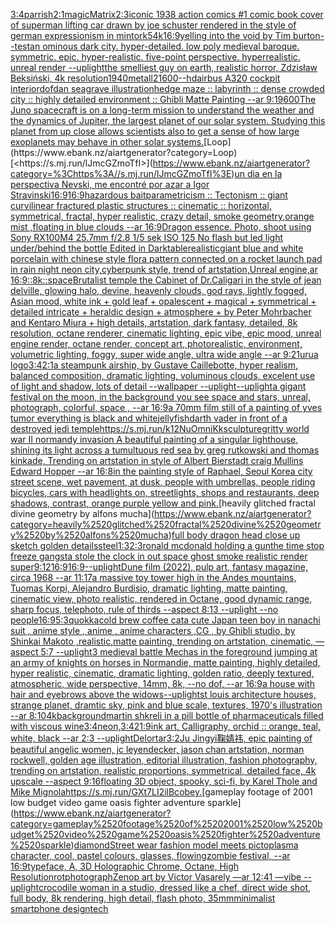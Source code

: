 [3:4](https://www.ebank.nz/aiartgenerator?category=3%3A4)[parrish](https://www.ebank.nz/aiartgenerator?category=parrish)[2:1](https://www.ebank.nz/aiartgenerator?category=2%3A1)[magic](https://www.ebank.nz/aiartgenerator?category=magic)[Matrix](https://www.ebank.nz/aiartgenerator?category=Matrix)[2:3](https://www.ebank.nz/aiartgenerator?category=2%3A3)[iconic 1938 action comics #1 comic book cover of superman lifting car drawn by joe schuster rendered in the style of german expressionism in mint](https://www.ebank.nz/aiartgenerator?category=iconic%25201938%2520action%2520comics%2520%231%2520comic%2520book%2520cover%2520of%2520superman%2520lifting%2520car%2520drawn%2520by%2520joe%2520schuster%2520rendered%2520in%2520the%2520style%2520of%2520german%2520expressionism%2520in%2520mint)[ork](https://www.ebank.nz/aiartgenerator?category=ork)[5](https://www.ebank.nz/aiartgenerator?category=5)[4k](https://www.ebank.nz/aiartgenerator?category=4k)[16:9](https://www.ebank.nz/aiartgenerator?category=16%3A9)[yelling into the void by Tim burton](https://www.ebank.nz/aiartgenerator?category=yelling%2520into%2520the%2520void%2520by%2520Tim%2520burton)[--test](https://www.ebank.nz/aiartgenerator?category=--test)[an ominous dark city. hyper-detailed. low poly medieval baroque. symmetric. epic. hyper-realistic. five-point perspective. hyperrealistic. unreal render --uplight](https://www.ebank.nz/aiartgenerator?category=an%2520ominous%2520dark%2520city.%2520hyper-detailed.%2520low%2520poly%2520medieval%2520baroque.%2520symmetric.%2520epic.%2520hyper-realistic.%2520five-point%2520perspective.%2520hyperrealistic.%2520unreal%2520render%2520--uplight)[the smelliest guy on earth, realistic horror, Zdzisław Beksiński, 4k resolution](https://www.ebank.nz/aiartgenerator?category=the%2520smelliest%2520guy%2520on%2520earth%2C%2520realistic%2520horror%2C%2520Zdzis%C5%82aw%2520Beksi%C5%84ski%2C%25204k%2520resolution)[1940](https://www.ebank.nz/aiartgenerator?category=1940)[metall](https://www.ebank.nz/aiartgenerator?category=metall)[2](https://www.ebank.nz/aiartgenerator?category=2)[1600](https://www.ebank.nz/aiartgenerator?category=1600)[--hd](https://www.ebank.nz/aiartgenerator?category=--hd)[airbus A320 cockpit interior](https://www.ebank.nz/aiartgenerator?category=airbus%2520A320%2520cockpit%2520interior)[dof](https://www.ebank.nz/aiartgenerator?category=dof)[dan seagrave illustration](https://www.ebank.nz/aiartgenerator?category=dan%2520seagrave%2520illustration)[hedge maze :: labyrinth ::  dense crowded city :: highly detailed environment :: Ghibli Matte Painting --ar 9:19](https://www.ebank.nz/aiartgenerator?category=hedge%2520maze%2520%3A%3A%2520labyrinth%2520%3A%3A%2520%2520dense%2520crowded%2520city%2520%3A%3A%2520highly%2520detailed%2520environment%2520%3A%3A%2520Ghibli%2520Matte%2520Painting%2520--ar%25209%3A19)[600](https://www.ebank.nz/aiartgenerator?category=600)[The Juno spacecraft is on a long-term mission to understand the weather and the dynamics of Jupiter, the largest planet of our solar system. Studying this planet from up close allows scientists also to get a sense of how large exoplanets may behave in other solar systems.](https://www.ebank.nz/aiartgenerator?category=The%2520Juno%2520spacecraft%2520is%2520on%2520a%2520long-term%2520mission%2520to%2520understand%2520the%2520weather%2520and%2520the%2520dynamics%2520of%2520Jupiter%2C%2520the%2520largest%2520planet%2520of%2520our%2520solar%2520system.%2520Studying%2520this%2520planet%2520from%2520up%2520close%2520allows%2520scientists%2520also%2520to%2520get%2520a%2520sense%2520of%2520how%2520large%2520exoplanets%2520may%2520behave%2520in%2520other%2520solar%2520systems.)[Loop](https://www.ebank.nz/aiartgenerator?category=Loop)[<https://s.mj.run/lJmcGZmoTfI>](https://www.ebank.nz/aiartgenerator?category=%3Chttps%3A//s.mj.run/lJmcGZmoTfI%3E)[un dia en la perspectiva Nevski, me encontré por azar a Igor Stravinski](https://www.ebank.nz/aiartgenerator?category=un%2520dia%2520en%2520la%2520perspectiva%2520Nevski%2C%2520me%2520encontr%C3%A9%2520por%2520azar%2520a%2520Igor%2520Stravinski)[16:9](https://www.ebank.nz/aiartgenerator?category=16%3A9)[16:9](https://www.ebank.nz/aiartgenerator?category=16%3A9)[hazardous bait](https://www.ebank.nz/aiartgenerator?category=hazardous%2520bait)[parametricism :: Tectonism :: giant curvilinear fractured plastic structures :: cinematic :: horizontal, symmetrical, fractal, hyper realistic, crazy detail, smoke geometry,orange mist ,floating in blue clouds --ar 16:9](https://www.ebank.nz/aiartgenerator?category=parametricism%2520%3A%3A%2520Tectonism%2520%3A%3A%2520giant%2520curvilinear%2520fractured%2520plastic%2520structures%2520%3A%3A%2520cinematic%2520%3A%3A%2520horizontal%2C%2520symmetrical%2C%2520fractal%2C%2520hyper%2520realistic%2C%2520crazy%2520detail%2C%2520smoke%2520geometry%2Corange%2520mist%2520%2Cfloating%2520in%2520blue%2520clouds%2520--ar%252016%3A9)[Dragon essence. Photo, shoot using Sony RX100M4 25.7mm f/2.8 1/5 sek ISO 125 No flash but led light under/behind the bottle Edited in Darktable](https://www.ebank.nz/aiartgenerator?category=Dragon%2520essence.%2520Photo%2C%2520shoot%2520using%2520Sony%2520RX100M4%252025.7mm%2520f/2.8%25201/5%2520sek%2520ISO%2520125%2520No%2520flash%2520but%2520led%2520light%2520under/behind%2520the%2520bottle%2520Edited%2520in%2520Darktable)[realistic](https://www.ebank.nz/aiartgenerator?category=realistic)[giant blue and white porcelain with chinese style flora pattern connected on a rocket launch pad in rain night neon city,cyberpunk style, trend of artstation,Unreal engine,ar 16:9](https://www.ebank.nz/aiartgenerator?category=giant%2520blue%2520and%2520white%2520porcelain%2520with%2520chinese%2520style%2520flora%2520pattern%2520connected%2520on%2520a%2520rocket%2520launch%2520pad%2520in%2520rain%2520night%2520neon%2520city%2Ccyberpunk%2520style%2C%2520trend%2520of%2520artstation%2CUnreal%2520engine%2Car%252016%3A9)[::8k::](https://www.ebank.nz/aiartgenerator?category=%3A%3A8k%3A%3A)[space](https://www.ebank.nz/aiartgenerator?category=space)[Brutalist temple the Cabinet of Dr.Caligari in the style of jean delville, glowing halo, devine, heavenly clouds, god rays, lightly fogged, Asian mood, white ink + gold leaf + opalescent + magical + symmetrical + detailed intricate + heraldic design + atmosphere + by Peter Mohrbacher and Kentaro Miura + high details, artstation, dark fantasy, detailed, 8k resolution, octane renderer, cinematic lighting, epic vibe, epic mood, unreal engine render, octane render, concept art, photorealistic, environment, volumetric lighting, foggy, super wide angle, ultra wide angle --ar 9:21](https://www.ebank.nz/aiartgenerator?category=Brutalist%2520temple%2520the%2520Cabinet%2520of%2520Dr.Caligari%2520in%2520the%2520style%2520of%2520jean%2520delville%2C%2520glowing%2520halo%2C%2520devine%2C%2520heavenly%2520clouds%2C%2520god%2520rays%2C%2520lightly%2520fogged%2C%2520Asian%2520mood%2C%2520white%2520ink%2520%2B%2520gold%2520leaf%2520%2B%2520opalescent%2520%2B%2520magical%2520%2B%2520symmetrical%2520%2B%2520detailed%2520intricate%2520%2B%2520heraldic%2520design%2520%2B%2520atmosphere%2520%2B%2520by%2520Peter%2520Mohrbacher%2520and%2520Kentaro%2520Miura%2520%2B%2520high%2520details%2C%2520artstation%2C%2520dark%2520fantasy%2C%2520detailed%2C%25208k%2520resolution%2C%2520octane%2520renderer%2C%2520cinematic%2520lighting%2C%2520epic%2520vibe%2C%2520epic%2520mood%2C%2520unreal%2520engine%2520render%2C%2520octane%2520render%2C%2520concept%2520art%2C%2520photorealistic%2C%2520environment%2C%2520volumetric%2520lighting%2C%2520foggy%2C%2520super%2520wide%2520angle%2C%2520ultra%2520wide%2520angle%2520--ar%25209%3A21)[urua logo](https://www.ebank.nz/aiartgenerator?category=urua%2520logo)[3:4](https://www.ebank.nz/aiartgenerator?category=3%3A4)[2:1](https://www.ebank.nz/aiartgenerator?category=2%3A1)[a steampunk airship, by Gustave Caillebotte, hyper realism, balanced composition, dramatic lighting, voluminous clouds, excelent use of light and shadow, lots of detail --wallpaper --uplight](https://www.ebank.nz/aiartgenerator?category=a%2520steampunk%2520airship%2C%2520by%2520Gustave%2520Caillebotte%2C%2520hyper%2520realism%2C%2520balanced%2520composition%2C%2520dramatic%2520lighting%2C%2520voluminous%2520clouds%2C%2520excelent%2520use%2520of%2520light%2520and%2520shadow%2C%2520lots%2520of%2520detail%2520--wallpaper%2520--uplight)[--uplight](https://www.ebank.nz/aiartgenerator?category=--uplight)[a gigant festival on the moon, in the background you see space and stars, unreal, photograph, colorful, space , --ar 16:9](https://www.ebank.nz/aiartgenerator?category=a%2520gigant%2520festival%2520on%2520the%2520moon%2C%2520in%2520the%2520background%2520you%2520see%2520space%2520and%2520stars%2C%2520unreal%2C%2520photograph%2C%2520colorful%2C%2520space%2520%2C%2520--ar%252016%3A9)[a 70mm film still of a painting of yves tumor everything is black and white](https://www.ebank.nz/aiartgenerator?category=a%252070mm%2520film%2520still%2520of%2520a%2520painting%2520of%2520yves%2520tumor%2520everything%2520is%2520black%2520and%2520white)[jellyfish](https://www.ebank.nz/aiartgenerator?category=jellyfish)[darth vader in front of a destroyed jedi temple](https://www.ebank.nz/aiartgenerator?category=darth%2520vader%2520in%2520front%2520of%2520a%2520destroyed%2520jedi%2520temple)[<https://s.mj.run/k12NuOmniKk>](https://www.ebank.nz/aiartgenerator?category=%3Chttps%3A//s.mj.run/k12NuOmniKk%3E)[sculpture](https://www.ebank.nz/aiartgenerator?category=sculpture)[gritty world war II normandy invasion A beautiful painting of a singular lighthouse, shining its light across a tumultuous red sea by greg rutkowski and thomas kinkade, Trending on artstation  in style of Albert Bierstadt craig Mullins Edward Hopper --ar 16:8](https://www.ebank.nz/aiartgenerator?category=gritty%2520world%2520war%2520II%2520normandy%2520invasion%2520A%2520beautiful%2520painting%2520of%2520a%2520singular%2520lighthouse%2C%2520shining%2520its%2520light%2520across%2520a%2520tumultuous%2520red%2520sea%2520by%2520greg%2520rutkowski%2520and%2520thomas%2520kinkade%2C%2520Trending%2520on%2520artstation%2520%2520in%2520style%2520of%2520Albert%2520Bierstadt%2520craig%2520Mullins%2520Edward%2520Hopper%2520--ar%252016%3A8)[in the painting style of Raphael, Seoul Korea city street scene, wet pavement, at dusk, people with umbrellas, people riding bicycles, cars with headlights on, streetlights, shops and restaurants, deep shadows, contrast, orange purple yellow and pink.](https://www.ebank.nz/aiartgenerator?category=in%2520the%2520painting%2520style%2520of%2520Raphael%2C%2520Seoul%2520Korea%2520city%2520street%2520scene%2C%2520wet%2520pavement%2C%2520at%2520dusk%2C%2520people%2520with%2520umbrellas%2C%2520people%2520riding%2520bicycles%2C%2520cars%2520with%2520headlights%2520on%2C%2520streetlights%2C%2520shops%2520and%2520restaurants%2C%2520deep%2520shadows%2C%2520contrast%2C%2520orange%2520purple%2520yellow%2520and%2520pink.)[heavily glitched fractal divine geometry by alfons mucha](https://www.ebank.nz/aiartgenerator?category=heavily%2520glitched%2520fractal%2520divine%2520geometry%2520by%2520alfons%2520mucha)[full body dragon head close up sketch golden details](https://www.ebank.nz/aiartgenerator?category=full%2520body%2520dragon%2520head%2520close%2520up%2520sketch%2520golden%2520details)[steel](https://www.ebank.nz/aiartgenerator?category=steel)[1:3](https://www.ebank.nz/aiartgenerator?category=1%3A3)[2:3](https://www.ebank.nz/aiartgenerator?category=2%3A3)[ronald mcdonald holding a gun](https://www.ebank.nz/aiartgenerator?category=ronald%2520mcdonald%2520holding%2520a%2520gun)[the time stop freeze gangsta stole the clock in out space ghost smoke realistic render super](https://www.ebank.nz/aiartgenerator?category=the%2520time%2520stop%2520freeze%2520gangsta%2520stole%2520the%2520clock%2520in%2520out%2520space%2520ghost%2520smoke%2520realistic%2520render%2520super)[9:12](https://www.ebank.nz/aiartgenerator?category=9%3A12)[16:9](https://www.ebank.nz/aiartgenerator?category=16%3A9)[16:9](https://www.ebank.nz/aiartgenerator?category=16%3A9)[--uplight](https://www.ebank.nz/aiartgenerator?category=--uplight)[Dune film (2022), pulp art, fantasy magazine, circa 1968 --ar 11:17](https://www.ebank.nz/aiartgenerator?category=Dune%2520film%2520%282022%29%2C%2520pulp%2520art%2C%2520fantasy%2520magazine%2C%2520circa%25201968%2520--ar%252011%3A17)[a massive toy tower high in the Andes mountains, Tuomas Korpi, Alejandro Burdisio, dramatic lighting, matte painting, cinematic view, photo realistic, rendered in Octane, good dynamic range, sharp focus, telephoto, rule of thirds --aspect 8:13 --uplight --no people](https://www.ebank.nz/aiartgenerator?category=a%2520massive%2520toy%2520tower%2520high%2520in%2520the%2520Andes%2520mountains%2C%2520Tuomas%2520Korpi%2C%2520Alejandro%2520Burdisio%2C%2520dramatic%2520lighting%2C%2520matte%2520painting%2C%2520cinematic%2520view%2C%2520photo%2520realistic%2C%2520rendered%2520in%2520Octane%2C%2520good%2520dynamic%2520range%2C%2520sharp%2520focus%2C%2520telephoto%2C%2520rule%2520of%2520thirds%2520--aspect%25208%3A13%2520--uplight%2520--no%2520people)[16:9](https://www.ebank.nz/aiartgenerator?category=16%3A9)[5:3](https://www.ebank.nz/aiartgenerator?category=5%3A3)[quokka](https://www.ebank.nz/aiartgenerator?category=quokka)[cold brew coffee cat](https://www.ebank.nz/aiartgenerator?category=cold%2520brew%2520coffee%2520cat)[a cute Japan  teen boy in nanachi suit , anime style , anime , anime characters ,CG , by Ghibli studio, by Shinkai Makoto ,realistic,matte painting, trending on artstation, cinematic, —aspect 5:7 --uplight](https://www.ebank.nz/aiartgenerator?category=a%2520cute%2520Japan%2520%2520teen%2520boy%2520in%2520nanachi%2520suit%2520%2C%2520anime%2520style%2520%2C%2520anime%2520%2C%2520anime%2520characters%2520%2CCG%2520%2C%2520by%2520Ghibli%2520studio%2C%2520by%2520Shinkai%2520Makoto%2520%2Crealistic%2Cmatte%2520painting%2C%2520trending%2520on%2520artstation%2C%2520cinematic%2C%2520%E2%80%94aspect%25205%3A7%2520--uplight)[3 medieval battle Mechas in the foreground jumping at an army of knights on horses in Normandie, matte painting, highly detailed, hyper realistic, cinematic, dramatic lighting, golden ratio, deeply textured, atmospheric, wide perspective, 14mm, 8k, --no dof, --ar 16:9](https://www.ebank.nz/aiartgenerator?category=3%2520medieval%2520battle%2520Mechas%2520in%2520the%2520foreground%2520jumping%2520at%2520an%2520army%2520of%2520knights%2520on%2520horses%2520in%2520Normandie%2C%2520matte%2520painting%2C%2520highly%2520detailed%2C%2520hyper%2520realistic%2C%2520cinematic%2C%2520dramatic%2520lighting%2C%2520golden%2520ratio%2C%2520deeply%2520textured%2C%2520atmospheric%2C%2520wide%2520perspective%2C%252014mm%2C%25208k%2C%2520--no%2520dof%2C%2520--ar%252016%3A9)[a house with hair and eyebrows above the widows](https://www.ebank.nz/aiartgenerator?category=a%2520house%2520with%2520hair%2520and%2520eyebrows%2520above%2520the%2520widows)[--uplight](https://www.ebank.nz/aiartgenerator?category=--uplight)[st louis architecture houses, strange planet, dramtic sky, pink and blue scale, textures, 1970's illustration --ar 8:10](https://www.ebank.nz/aiartgenerator?category=st%2520louis%2520architecture%2520houses%2C%2520strange%2520planet%2C%2520dramtic%2520sky%2C%2520pink%2520and%2520blue%2520scale%2C%2520textures%2C%25201970%27s%2520illustration%2520--ar%25208%3A10)[4k](https://www.ebank.nz/aiartgenerator?category=4k)[background](https://www.ebank.nz/aiartgenerator?category=background)[martin shkreli in a pill bottle of pharmaceuticals filled with viscous wine](https://www.ebank.nz/aiartgenerator?category=martin%2520shkreli%2520in%2520a%2520pill%2520bottle%2520of%2520pharmaceuticals%2520filled%2520with%2520viscous%2520wine)[3:4](https://www.ebank.nz/aiartgenerator?category=3%3A4)[neon,](https://www.ebank.nz/aiartgenerator?category=neon%2C)[3:4](https://www.ebank.nz/aiartgenerator?category=3%3A4)[21:9](https://www.ebank.nz/aiartgenerator?category=21%3A9)[ink art, Calligraphy, orchid :: orange, teal, white, black --ar 2:3 --uplight](https://www.ebank.nz/aiartgenerator?category=ink%2520art%2C%2520Calligraphy%2C%2520orchid%2520%3A%3A%2520orange%2C%2520teal%2C%2520white%2C%2520black%2520--ar%25202%3A3%2520--uplight)[Delort](https://www.ebank.nz/aiartgenerator?category=Delort)[ar3:2](https://www.ebank.nz/aiartgenerator?category=ar3%3A2)[Ju Jingyi鞠婧祎, epic painting of beautiful angelic women, jc leyendecker, jason chan artstation, norman rockwell, golden age illustration, editorial illustration, fashion photography, trending on artstation, realistic proportions, symmetrical, detailed face, 4k upscale --aspect 9:16](https://www.ebank.nz/aiartgenerator?category=Ju%2520Jingyi%E9%9E%A0%E5%A9%A7%E7%A5%8E%2C%2520epic%2520painting%2520of%2520beautiful%2520angelic%2520women%2C%2520jc%2520leyendecker%2C%2520jason%2520chan%2520artstation%2C%2520norman%2520rockwell%2C%2520golden%2520age%2520illustration%2C%2520editorial%2520illustration%2C%2520fashion%2520photography%2C%2520trending%2520on%2520artstation%2C%2520realistic%2520proportions%2C%2520symmetrical%2C%2520detailed%2520face%2C%25204k%2520upscale%2520--aspect%25209%3A16)[floating 3D object, spooky, sci-fi, by Karel Thole and Mike Mignola](https://www.ebank.nz/aiartgenerator?category=floating%25203D%2520object%2C%2520spooky%2C%2520sci-fi%2C%2520by%2520Karel%2520Thole%2520and%2520Mike%2520Mignola)[<https://s.mj.run/GXt7LI2ilBc>](https://www.ebank.nz/aiartgenerator?category=%3Chttps%3A//s.mj.run/GXt7LI2ilBc%3E)[obey.](https://www.ebank.nz/aiartgenerator?category=obey.)[gameplay footage of 2001 low budget video game oasis fighter adventure sparkle](https://www.ebank.nz/aiartgenerator?category=gameplay%2520footage%2520of%25202001%2520low%2520budget%2520video%2520game%2520oasis%2520fighter%2520adventure%2520sparkle)[diamond](https://www.ebank.nz/aiartgenerator?category=diamond)[Street wear fashion model meets pictoplasma character, cool, pastel colours, glasses, flowing](https://www.ebank.nz/aiartgenerator?category=Street%2520wear%2520fashion%2520model%2520meets%2520pictoplasma%2520character%2C%2520cool%2C%2520pastel%2520colours%2C%2520glasses%2C%2520flowing)[zombie festival,  --ar 16:9](https://www.ebank.nz/aiartgenerator?category=zombie%2520festival%2C%2520%2520--ar%252016%3A9)[typeface, A, 3D Holographic Chrome, Octane, High Resolution](https://www.ebank.nz/aiartgenerator?category=typeface%2C%2520A%2C%25203D%2520Holographic%2520Chrome%2C%2520Octane%2C%2520High%2520Resolution)[rot](https://www.ebank.nz/aiartgenerator?category=rot)[photograph](https://www.ebank.nz/aiartgenerator?category=photograph)[Zen](https://www.ebank.nz/aiartgenerator?category=Zen)[op art by Victor Vasarely —ar 12:41 —vibe --uplight](https://www.ebank.nz/aiartgenerator?category=op%2520art%2520by%2520Victor%2520Vasarely%2520%E2%80%94ar%252012%3A41%2520%E2%80%94vibe%2520--uplight)[crocodile woman in a studio, dressed like a chef, direct wide shot, full body, 8k rendering, high detail, flash photo, 35mm](https://www.ebank.nz/aiartgenerator?category=crocodile%2520woman%2520in%2520a%2520studio%2C%2520dressed%2520like%2520a%2520chef%2C%2520direct%2520wide%2520shot%2C%2520full%2520body%2C%25208k%2520rendering%2C%2520high%2520detail%2C%2520flash%2520photo%2C%252035mm)[minimalist smartphone design](https://www.ebank.nz/aiartgenerator?category=minimalist%2520smartphone%2520design)[tech](https://www.ebank.nz/aiartgenerator?category=tech)